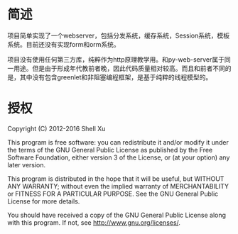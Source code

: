 # 简述 #

项目简单实现了一个webserver，包括分发系统，缓存系统，Session系统，模板系统。目前还没有实现form和orm系统。

项目没有使用任何第三方库，纯粹作为http原理教学用。和py-web-server属于同一用途。但是由于形成年代教前者晚，因此代码质量相对较高。而且和前者不同的是，其中没有包含greenlet和非阻塞编程框架，是基于纯粹的线程模型的。

# 授权 #

Copyright (C) 2012-2016 Shell Xu

This program is free software: you can redistribute it and/or modify
it under the terms of the GNU General Public License as published by
the Free Software Foundation, either version 3 of the License, or
(at your option) any later version.

This program is distributed in the hope that it will be useful,
but WITHOUT ANY WARRANTY; without even the implied warranty of
MERCHANTABILITY or FITNESS FOR A PARTICULAR PURPOSE.  See the
GNU General Public License for more details.

You should have received a copy of the GNU General Public License
along with this program.  If not, see <http://www.gnu.org/licenses/>.
